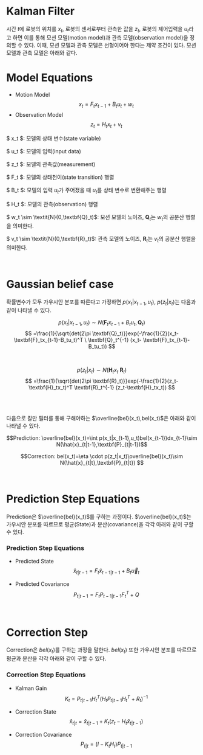 # Kalman Filter

시간 $t$에 로봇의 위치를 $x_t$, 로봇의 센서로부터 관측한 값을 $z_t$, 로봇의 제어입력을 $u_t$라고 하면 이를 통해 모션 모델(motion model)과 관측 모델(observation model)을 정의할 수 있다. 이때, 모션 모델과 관측 모델은 선형이어야 한다는 제약 조건이 있다. 모션 모델과 관측 모델은 아래와 같다.

# Model Equations
- Motion Model
$$ x_t=F_tx_{t-1}+B_tu_t+w_t $$
- Observation Model
$$ z_t=H_tx_t+v_t $$

$ x_t $: 모델의 상태 변수(state variable)

$ u_t $: 모델의 입력(input data)

$ z_t $: 모델의 관측값(measurement)

$ F_t $: 모델의 상태천이(state transition) 행렬

$ B_t $: 모델의 입력 $u_t$가 주어졌을 때 $u_t$를 상태 변수로 변환해주는 행렬

$ H_t $: 모델의 관측(observation) 행렬

$ w_t \sim \textit{N}(0,\textbf{Q}_t)$: 모션 모델의 노이즈, $\textbf{Q}_t$는 $w_t$의 공분산 행렬을 의미한다.

$ v_t \sim \textit{N}(0,\textbf{R}_t)$: 관측 모델의 노이즈, $\textbf{R}_t$는 $v_t$의 공분산 행렬을 의미한다.
  
<br />

# Gaussian belief case
확률변수가 모두 가우시안 분포를 따른다고 가정하면 $p(x_t|x_{t-1},u_t)$, $p(z_t|x_t)$는 다음과 같이 나타낼 수 있다.

$$ p(x_t|x_{t-1},u_t)\sim N(\textbf{F}_tx_{t-1}+B_tu_t, \textbf{Q}_t)  $$
$$ =\frac{1}{\sqrt{det(2\pi \textbf{Q}_t)}}exp(-\frac{1}{2}(x_t- \textbf{F}_tx_{t-1}-B_tu_t)^T \ \textbf{Q}_t^{-1} (x_t- \textbf{F}_tx_{t-1}-B_tu_t)) $$

<br />

$$ p(z_t|x_t) \sim N(\textbf{H}_t x_t\ \textbf{R}_t) $$
$$ =\frac{1}{\sqrt{det(2\pi \textbf{R}_t)}}exp(-\frac{1}{2}(z_t-\textbf{H}_tx_t)^T \textbf{R}_t^{-1} (z_t-\textbf{H}_tx_t)) $$

<br />
<br />

다음으로 칼만 필터를 통해 구해야하는 $\overline{bel}(x_t),bel(x_t)$은 아래와 같이 나타낼 수 있다.

$$Prediction: \overline{bel}(x_t)=\int p(x_t|x_{t-1},u_t)bel(x_{t-1})dx_{t-1}\sim N(\hat{x}_{t|t-1},\textbf{P}_{t|t-1})$$

$$Correction: bel(x_t)=\eta \cdot p(z_t|x_t)\overline{bel}(x_t)\sim N(\hat{x}_{t|t},\textbf{P}_{t|t}) $$

<br />

# Prediction Step Equations 
Prediction은 $\overline{bel}(x_t)$를 구하는 과정이다. $\overline{bel}(x_t)$는 가우시안 분포를 따르므로 평균(State)과 분산(covariance)을 각각 아래와 같이 구할 수 있다.

### Prediction Step Equations 
- Predicted State
$$ \hat{x}_{t|t-1}=F_{t}\hat{x}_{t-1|t-1}+B_t\vec{u}_t $$

- Predicted Covariance
$$ P_{t|t-1}=F_{t}P_{t-1|t-1}F_{t}^T+Q $$

<br />

# Correction Step 
Correction은 $bel(x_t)$를 구하는 과정을 말한다. $bel(x_t)$ 또한 가우시안 분포를 따르므로 평균과 분산을 각각 아래와 같이 구할 수 있다. 

### Correction Step Equations 
- Kalman Gain
$$ K_t=P_{t|t-1}H_t^T(H_tP_{t|t-1}H_t^T+R_t)^{-1} $$

- Correction State
$$ \hat{x}_{t|t}=\hat{x}_{t|t-1}+K_t(z_t-H_t\hat{x}_{t|t-1}) $$

- Correction Covariance
$$ P_{t|t}=(I-K_t H_t)P_{t|t-1} $$